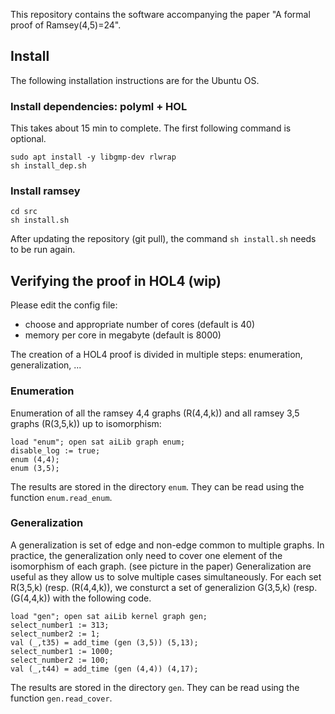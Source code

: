 This repository contains the software accompanying the paper 
"A formal proof of Ramsey(4,5)=24". 

## Install

The following installation instructions are for the Ubuntu OS.

### Install dependencies: polyml + HOL
This takes about 15 min to complete. The first following command is optional.
``` 
sudo apt install -y libgmp-dev rlwrap
sh install_dep.sh
```

### Install ramsey
```
cd src
sh install.sh
```

After updating the repository (git pull), the command `sh install.sh` needs to be run again.

## Verifying the proof in HOL4 (wip)
Please edit the config file: 
- choose and appropriate number of cores (default is 40)
- memory per core in megabyte (default is 8000)

The creation of a HOL4 proof is divided in multiple steps: 
enumeration, generalization, ...


### Enumeration
Enumeration of all the ramsey 4,4 graphs (R(4,4,k)) 
and all ramsey 3,5 graphs (R(3,5,k)) up to isomorphism:
```
load "enum"; open sat aiLib graph enum;
disable_log := true;
enum (4,4);
enum (3,5);
```
The results are stored in the directory ``enum``.
They can be read using the function ``enum.read_enum``.

### Generalization
A generalization is set of edge and non-edge common to multiple graphs.
In practice, the generalization only need to cover 
one element of the isomorphism of each graph. (see picture in the paper)
Generalization are useful as they allow us to solve multiple cases simultaneously.
For each set R(3,5,k) (resp. (R(4,4,k)), we consturct a set of generalizion
G(3,5,k) (resp. (G(4,4,k)) with the following code.

```
load "gen"; open sat aiLib kernel graph gen;
select_number1 := 313;
select_number2 := 1;
val (_,t35) = add_time (gen (3,5)) (5,13);
select_number1 := 1000;
select_number2 := 100;
val (_,t44) = add_time (gen (4,4)) (4,17);
```

The results are stored in the directory ``gen``. 
They can be read using the function ``gen.read_cover``.

 
 
 
